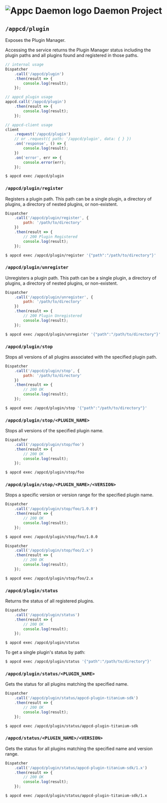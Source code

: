 # ![Appc Daemon logo](../images/appc-daemon.png) Daemon Project

## `/appcd/plugin`

Exposes the Plugin Manager.

Accessing the service returns the Plugin Manager status including the plugin paths and all plugins
found and registered in those paths.

```javascript
// internal usage
Dispatcher
    .call('/appcd/plugin')
    .then(result => {
        console.log(result);
    });
```

```javascript
// appcd plugin usage
appcd.call('/appcd/plugin')
    .then(result => {
        console.log(result);
    });
```

```javascript
// appcd-client usage
client
    .request('/appcd/plugin')
    // or .request({ path: '/appcd/plugin', data: { } })
    .on('response', () => {
        console.log(result);
    })
    .on('error', err => {
        console.error(err);
    });
```

```bash
$ appcd exec /appcd/plugin
```

### `/appcd/plugin/register`

Registers a plugin path. This path can be a single plugin, a directory of plugins, a directory of
nested plugins, or non-existent.

```javascript
Dispatcher
    .call('/appcd/plugin/register', {
        path: '/path/to/directory'
    })
    .then(result => {
        // 200 Plugin Registered
        console.log(result);
    });
```

```bash
$ appcd exec /appcd/plugin/register '{"path":"/path/to/directory"}'
```

### `/appcd/plugin/unregister`

Unregisters a plugin path. This path can be a single plugin, a directory of plugins, a directory of
nested plugins, or non-existent.

```javascript
Dispatcher
    .call('/appcd/plugin/unregister', {
        path: '/path/to/directory'
    })
    .then(result => {
        // 200 Plugin Unregistered
        console.log(result);
    });
```

```bash
$ appcd exec /appcd/plugin/unregister '{"path":"/path/to/directory"}'
```

### `/appcd/plugin/stop`

Stops all versions of all plugins associated with the specified plugin path.

```javascript
Dispatcher
    .call('/appcd/plugin/stop', {
        path: '/path/to/directory'
    })
    .then(result => {
        // 200 OK
        console.log(result);
    });
```

```bash
$ appcd exec /appcd/plugin/stop '{"path":"/path/to/directory"}'
```

### `/appcd/plugin/stop/<PLUGIN_NAME>`

Stops all versions of the specified plugin name.

```javascript
Dispatcher
    .call('/appcd/plugin/stop/foo')
    .then(result => {
        // 200 OK
        console.log(result);
    });
```

```bash
$ appcd exec /appcd/plugin/stop/foo
```

### `/appcd/plugin/stop/<PLUGIN_NAME>/<VERSION>`

Stops a specific version or version range for the specified plugin name.

```javascript
Dispatcher
    .call('/appcd/plugin/stop/foo/1.0.0')
    .then(result => {
        // 200 OK
        console.log(result);
    });
```

```bash
$ appcd exec /appcd/plugin/stop/foo/1.0.0
```

```javascript
Dispatcher
    .call('/appcd/plugin/stop/foo/2.x')
    .then(result => {
        // 200 OK
        console.log(result);
    });
```

```bash
$ appcd exec /appcd/plugin/stop/foo/2.x
```

### `/appcd/plugin/status`

Returns the status of all registered plugins.

```javascript
Dispatcher
    .call('/appcd/plugin/status')
    .then(result => {
        // 200 OK
        console.log(result);
    });
```

```bash
$ appcd exec /appcd/plugin/status
```

To get a single plugin's status by path:

```bash
$ appcd exec /appcd/plugin/status '{"path":"/path/to/directory"}'
```

### `/appcd/plugin/status/<PLUGIN_NAME>`

Gets the status for all plugins matching the specified name.

```javascript
Dispatcher
    .call('/appcd/plugin/status/appcd-plugin-titanium-sdk')
    .then(result => {
        // 200 OK
        console.log(result);
    });
```

```bash
$ appcd exec /appcd/plugin/status/appcd-plugin-titanium-sdk
```

### `/appcd/status/<PLUGIN_NAME>/<VERSION>`

Gets the status for all plugins matching the specified name and version range.

```javascript
Dispatcher
    .call('/appcd/plugin/status/appcd-plugin-titanium-sdk/1.x')
    .then(result => {
        // 200 OK
        console.log(result);
    });
```

```bash
$ appcd exec /appcd/plugin/status/appcd-plugin-titanium-sdk/1.x
```
